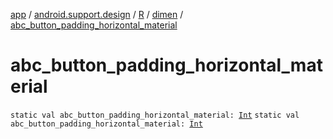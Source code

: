 [app](../../../index.md) / [android.support.design](../../index.md) / [R](../index.md) / [dimen](index.md) / [abc_button_padding_horizontal_material](.)

# abc_button_padding_horizontal_material

`static val abc_button_padding_horizontal_material: `[`Int`](https://kotlinlang.org/api/latest/jvm/stdlib/kotlin/-int/index.html)
`static val abc_button_padding_horizontal_material: `[`Int`](https://kotlinlang.org/api/latest/jvm/stdlib/kotlin/-int/index.html)